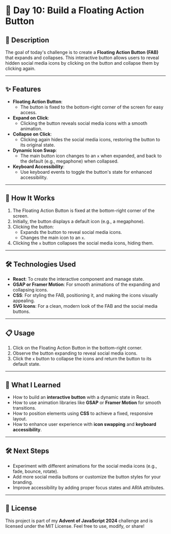 # 🎄 Day 10: Build a Floating Action Button

## 📖 Description

The goal of today's challenge is to create a **Floating Action Button (FAB)** that expands and collapses. This interactive button allows users to reveal hidden social media icons by clicking on the button and collapse them by clicking again.

---

## ✨ Features

- **Floating Action Button**:
  - The button is fixed to the bottom-right corner of the screen for easy access.
- **Expand on Click**:
  - Clicking the button reveals social media icons with a smooth animation.
- **Collapse on Click**:
  - Clicking again hides the social media icons, restoring the button to its original state.
- **Dynamic Icon Swap**:
  - The main button icon changes to an `x` when expanded, and back to the default (e.g., megaphone) when collapsed.
- **Keyboard Accessibility**:
  - Use keyboard events to toggle the button's state for enhanced accessibility.

---

## 🚀 How It Works

1. The Floating Action Button is fixed at the bottom-right corner of the screen.
2. Initially, the button displays a default icon (e.g., a megaphone).
3. Clicking the button:
   - Expands the button to reveal social media icons.
   - Changes the main icon to an `x`.
4. Clicking the `x` button collapses the social media icons, hiding them.

---

## 🛠️ Technologies Used

- **React**: To create the interactive component and manage state.
- **GSAP or Framer Motion**: For smooth animations of the expanding and collapsing icons.
- **CSS**: For styling the FAB, positioning it, and making the icons visually appealing.
- **SVG Icons**: For a clean, modern look of the FAB and the social media buttons.

---

## 📋 Usage

1. Click on the Floating Action Button in the bottom-right corner.
2. Observe the button expanding to reveal social media icons.
3. Click the `x` button to collapse the icons and return the button to its default state.

---

## 🌟 What I Learned

- How to build an **interactive button** with a dynamic state in React.
- How to use animation libraries like **GSAP** or **Framer Motion** for smooth transitions.
- How to position elements using **CSS** to achieve a fixed, responsive layout.
- How to enhance user experience with **icon swapping** and **keyboard accessibility**.

---

## 🛠️ Next Steps

- Experiment with different animations for the social media icons (e.g., fade, bounce, rotate).
- Add more social media buttons or customize the button styles for your branding.
- Improve accessibility by adding proper focus states and ARIA attributes.

---

## 📜 License

This project is part of my **Advent of JavaScript 2024** challenge and is licensed under the MIT License. Feel free to use, modify, or share!